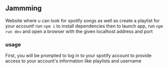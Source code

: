 ## Jammming
Website where u can look for spotify songs as well as create a playlist for your account!
run `npm i` to install dependencies then to launch app, run `npm run dev` and open a browser with the given localhost address and port

### usage
First, you will be prompted to log in to your spotify account to provide access to your account's information like playlists and username




